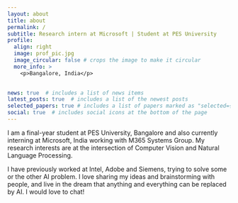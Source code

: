 ```yaml
---
layout: about
title: about
permalink: /
subtitle: Research intern at Microsoft | Student at PES University
profile:
  align: right
  image: prof_pic.jpg
  image_circular: false # crops the image to make it circular
  more_info: >
    <p>Bangalore, India</p>
  

news: true  # includes a list of news items
latest_posts: true  # includes a list of the newest posts
selected_papers: true # includes a list of papers marked as "selected={true}"
social: true  # includes social icons at the bottom of the page
---
```


I am a final-year student at PES University, Bangalore and also currently interning at Microsoft, India working with M365 Systems Group. My research interests are at the intersection of Computer Vision and Natural Language Processing.

I have previously worked at Intel, Adobe and Siemens, trying to solve some or the other AI problem. I love sharing my ideas and brainstorming with people, and live in the dream that anything and everything can be replaced by AI. I would love to chat!

<!-- Write your biography here. Tell the world about yourself. Link to your favorite [subreddit](http://reddit.com). You can put a picture in, too. The code is already in, just name your picture `prof_pic.jpg` and put it in the `img/` folder.

Put your address / P.O. box / other info right below your picture. You can also disable any of these elements by editing `profile` property of the YAML header of your `_pages/about.md`. Edit `_bibliography/papers.bib` and Jekyll will render your [publications page](/al-folio/publications/) automatically.

Link to your social media connections, too. This theme is set up to use [Font Awesome icons](https://fontawesome.com/) and [Academicons](https://jpswalsh.github.io/academicons/), like the ones below. Add your Facebook, Twitter, LinkedIn, Google Scholar, or just disable all of them. -->